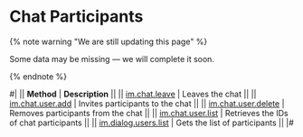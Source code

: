 # Chat Participants

{% note warning "We are still updating this page" %}

Some data may be missing — we will complete it soon.

{% endnote %}

#|
|| **Method** | **Description** ||
|| [im.chat.leave](./im-chat-leave.md) | Leaves the chat ||
|| [im.chat.user.add](./im-chat-user-add.md) | Invites participants to the chat ||
|| [im.chat.user.delete](./im-chat-user-delete.md) | Removes participants from the chat ||
|| [im.chat.user.list](./im-chat-user-list.md) | Retrieves the IDs of chat participants ||
|| [im.dialog.users.list](./im-dialog-users-list.md) | Gets the list of participants ||
|#